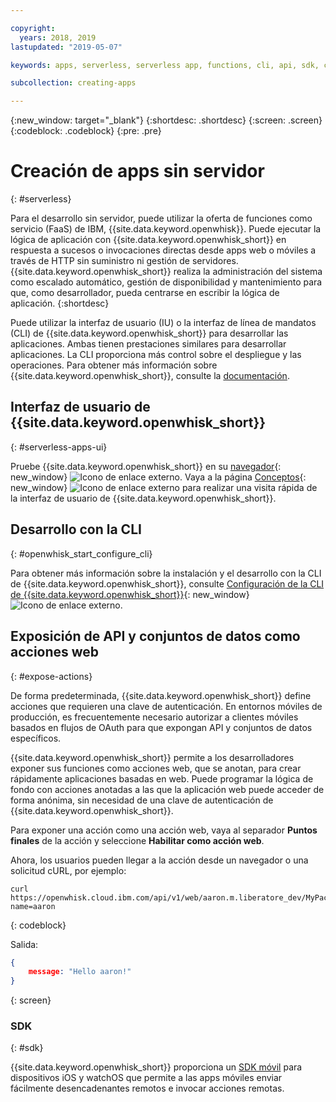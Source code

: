 ```yaml
---

copyright:
  years: 2018, 2019
lastupdated: "2019-05-07"

keywords: apps, serverless, serverless app, functions, cli, api, sdk, create serverless app, serverless app tutorial

subcollection: creating-apps

---
```

{:new_window: target="_blank"}
{:shortdesc: .shortdesc}
{:screen: .screen}
{:codeblock: .codeblock}
{:pre: .pre}

# Creación de apps sin servidor
{: #serverless}

Para el desarrollo sin servidor, puede utilizar la oferta de funciones como servicio (FaaS) de IBM, {{site.data.keyword.openwhisk}}. Puede ejecutar la lógica de aplicación con {{site.data.keyword.openwhisk_short}} en respuesta a sucesos o invocaciones directas desde apps web o móviles a través de HTTP sin suministro ni gestión de servidores.{{site.data.keyword.openwhisk_short}} realiza la administración del sistema como escalado automático, gestión de disponibilidad y mantenimiento para que, como desarrollador, pueda centrarse en escribir la lógica de aplicación.
{:shortdesc}

Puede utilizar la interfaz de usuario (IU) o la interfaz de línea de mandatos (CLI) de {{site.data.keyword.openwhisk_short}} para desarrollar las aplicaciones. Ambas tienen prestaciones similares para desarrollar aplicaciones. La CLI proporciona más control sobre el despliegue y las operaciones. Para obtener más información sobre {{site.data.keyword.openwhisk_short}}, consulte la [documentación](/docs/openwhisk?topic=cloud-functions-getting_started).

## Interfaz de usuario de {{site.data.keyword.openwhisk_short}}
{: #serverless-apps-ui}

Pruebe {{site.data.keyword.openwhisk_short}} en su [navegador](https://{DomainName}/openwhisk/actions){: new_window} ![Icono de enlace externo](../../icons/launch-glyph.svg "Icono de enlace externo"). Vaya a la página [Conceptos](https://{DomainName}/openwhisk/learn){: new_window} ![Icono de enlace externo](../../icons/launch-glyph.svg "Icono de enlace externo") para realizar una visita rápida de la interfaz de usuario de {{site.data.keyword.openwhisk_short}}.

## Desarrollo con la CLI
{: #openwhisk_start_configure_cli}

Para obtener más información sobre la instalación y el desarrollo con la CLI de {{site.data.keyword.openwhisk_short}}, consulte [Configuración de la CLI de {{site.data.keyword.openwhisk_short}}](https://{DomainName}/openwhisk/cli){: new_window} ![Icono de enlace externo](../../icons/launch-glyph.svg "Icono de enlace externo").

## Exposición de API y conjuntos de datos como acciones web
{: #expose-actions}

De forma predeterminada, {{site.data.keyword.openwhisk_short}} define acciones que requieren una clave de autenticación. En entornos móviles de producción, es frecuentemente necesario autorizar a clientes móviles basados en flujos de OAuth para que expongan API y conjuntos de datos específicos.

{{site.data.keyword.openwhisk_short}} permite a los desarrolladores exponer sus funciones como acciones web, que se anotan, para crear rápidamente aplicaciones basadas en web. Puede programar la lógica de fondo con acciones anotadas a las que la aplicación web puede acceder de forma anónima, sin necesidad de una clave de autenticación de {{site.data.keyword.openwhisk_short}}.

Para exponer una acción como una acción web, vaya al separador **Puntos finales** de la acción y seleccione **Habilitar como acción web**.

Ahora, los usuarios pueden llegar a la acción desde un navegador o una solicitud cURL, por ejemplo:
```
curl https://openwhisk.cloud.ibm.com/api/v1/web/aaron.m.liberatore_dev/MyPackage/helloWorld.json?name=aaron
```
{: codeblock}

Salida:
```json
{
    message: "Hello aaron!"
}
```
{: screen}

### SDK
{: #sdk}

{{site.data.keyword.openwhisk_short}} proporciona un [SDK móvil](/docs/openwhisk?topic=cloud-functions-openwhisk_mobile_sdk) para dispositivos iOS y watchOS que permite a las apps móviles enviar fácilmente desencadenantes remotos e invocar acciones remotas.
